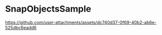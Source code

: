 # SnapObjectsSample

https://github.com/user-attachments/assets/dc740d37-0f69-40b2-ab6e-525dbc6eadd6

